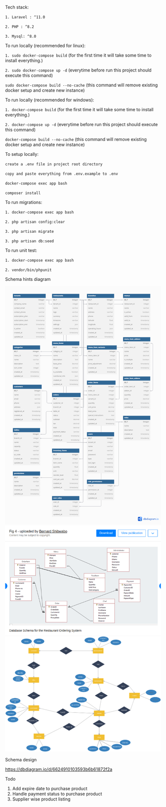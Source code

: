Tech stack:

`1. Laravel : ^11.0`

`2. PHP : ^8.2`

`3. Mysql: ^8.0`

To run locally (recommended for linux):

`1. sudo docker-compose build` (for the first time it will take some time to install everything.)

`2. sudo docker-compose up -d` (everytime before run this project should execute this command)

`sudo docker-compose build --no-cache` (this command will remove existing docker setup and create new instance)

To run locally (recommended for windows):

`1. docker-compose build` (for the first time it will take some time to install everything.)

`2. docker-compose up -d` (everytime before run this project should execute this command)

`docker-compose build --no-cache` (this command will remove existing docker setup and create new instance)

To setup locally:

`create a .env file in project root directory`

`copy and paste everything from .env.example to .env`

`docker-compose exec app bash`

`composer install`

To run migrations:

`1. docker-compose exec app bash`

`2. php artisan config:clear`

`3. php artisan migrate`

`3. php artisan db:seed`


To run unit test:

`1. docker-compose exec app bash`

`2. vendor/bin/phpunit`

Schema hints diagram

![alt text](restarant-api-hints2.png)
![alt text](image.png)
![alt text](schema-2.svg)

Schema design

https://dbdiagram.io/d/6624910103593b6b61872f2a

Todo
1. Add expire date to purchase product
2. Handle payment status to purchase product
3. Supplier wise product listing
